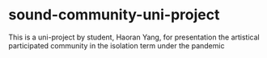 # sound-community-uni-project
<p>This is a uni-project by student, Haoran Yang, for presentation the artistical participated community in the isolation term under the pandemic</p>
